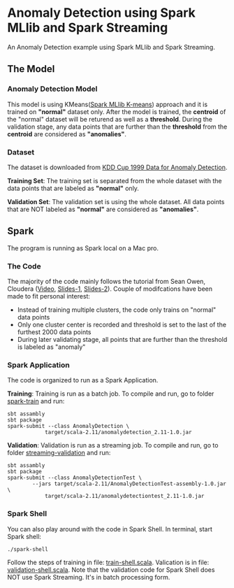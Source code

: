 # Anomaly Detection using Spark MLlib and Spark Streaming
An Anomaly Detection example using Spark MLlib and Spark Streaming.

## The Model

### Anomaly Detection Model
This model is using KMeans(<a href="http://spark.apache.org/docs/latest/mllib-clustering.html#k-means" target="_blank">Spark MLlib K-means</a>) approach and it is trained on **"normal"** dataset only. After the model is trained, the **centroid** of the "normal" dataset will be returend as well as a **threshold**. During the validation stage, any data points that are further than the **threshold** from the **centroid** are considered as **"anomalies"**.

### Dataset
The dataset is downloaded from <a href= "http://kdd.ics.uci.edu/databases/kddcup99/kddcup99.html" target="_blank">KDD Cup 1999 Data for Anomaly Detection</a>.

**Training Set**: The training set is separated from the whole dataset with the data points that are labeled as **"normal"** only.

**Validation Set**: The validation set is using the whole dataset. All data points that are NOT labeled as **"normal"** are considered as **"anomalies"**.


## Spark
The program is running as Spark local on a Mac pro.

### The Code
The majority of the code mainly follows the tutorial from Sean Owen, Cloudera (<a href= "https://www.youtube.com/watch?v=TC5cKYBZAeI" target="_blank">Video</a>, <a href= "http://www.slideshare.net/CIGTR/anomaly-detection-with-apache-spark" target="_blank">Slides-1</a>, <a href= "http://www.slideshare.net/cloudera/anomaly-detection-with-apache-spark-2" target="_blank">Slides-2</a>). Couple of modifcations have been made to fit personal interest:

- Instead of training multiple clusters, the code only trains on "normal" data points
- Only one cluster center is recorded and threshold is set to the last of the furthest 2000 data points
- During later validating stage, all points that are further than the threshold is labeled as "anomaly"

	
### Spark Application
The code is organized to run as a Spark Application.

**Training**: Training is run as a batch job. To compile and run, go to folder <a href= "https://github.com/keiraqz/anomaly-detection/tree/master/spark-train" target="_blank">spark-train</a> and run:

	sbt assambly
	sbt package
	spark-submit --class AnomalyDetection \
				target/scala-2.11/anomalydetection_2.11-1.0.jar

	
**Validation**: Validation is run as a streaming job. To compile and run, go to folder <a href= "https://github.com/keiraqz/anomaly-detection/tree/master/streaming-validation" target="_blank">streaming-validation</a> and run:

	sbt assambly
	sbt package
	spark-submit --class AnomalyDetectionTest \
		 	--jars target/scala-2.11/AnomalyDetectionTest-assembly-1.0.jar \
		 		target/scala-2.11/anomalydetectiontest_2.11-1.0.jar



### Spark Shell
You can also play around with the code in Spark Shell. In terminal, start Spark shell:
	
	./spark-shell

Follow the steps of training in file: <a href= "https://github.com/keiraqz/anomaly-detection/blob/master/train-shell.scala" target="_blank">train-shell.scala</a>. Valication is in file: <a href= "https://github.com/keiraqz/anomaly-detection/blob/master/validation-shell.scala" target="_blank">validation-shell.scala</a>. Note that the validation code for Spark Shell does NOT use Spark Streaming. It's in batch processing form.
